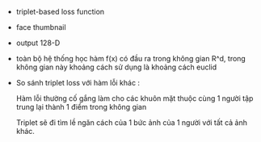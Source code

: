 - triplet-based loss function

- face thumbnail

- output 128-D

- toàn bộ hệ thống học hàm f(x) có đầu ra trong không gian R^d, trong không gian này khoảng cách sử dụng là khoảng cách euclid

- So sánh triplet loss với hàm lỗi khác : 
  
  Hàm lỗi thường cố gắng làm cho các khuôn mặt thuộc cùng 1 người tập trung lại thành 1 điểm trong không gian

  Triplet sẽ đi tìm lề ngăn cách của 1 bức ảnh của 1 người với tất cả ảnh khác.
